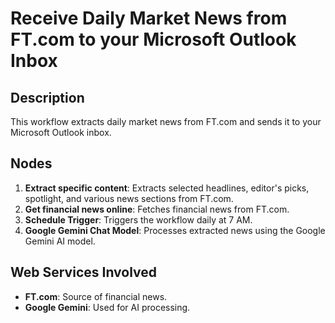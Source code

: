# Receive Daily Market News from FT.com to your Microsoft Outlook Inbox

## Description
This workflow extracts daily market news from FT.com and sends it to your Microsoft Outlook inbox.

## Nodes
1. **Extract specific content**: Extracts selected headlines, editor's picks, spotlight, and various news sections from FT.com.
2. **Get financial news online**: Fetches financial news from FT.com.
3. **Schedule Trigger**: Triggers the workflow daily at 7 AM.
4. **Google Gemini Chat Model**: Processes extracted news using the Google Gemini AI model.

## Web Services Involved
- **FT.com**: Source of financial news.
- **Google Gemini**: Used for AI processing.
